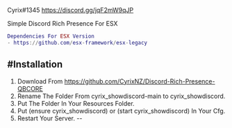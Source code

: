 Cyrix#1345
https://discord.gg/jqF2mW9qJP

Simple Discord Rich Presence For ESX

``` lua 
Dependencies For ESX Version
- https://github.com/esx-framework/esx-legacy
```

#Installation
--
1. Download From https://github.com/CyrixNZ/Discord-Rich-Presence-QBCORE
2. Rename The Folder From cyrix_showdiscord-main to cyrix_showdiscord.
3. Put The Folder In Your Resources Folder.
4. Put (ensure cyrix_showdiscord) or (start cyrix_showdiscord) In Your Cfg.
5. Restart Your Server.
--

